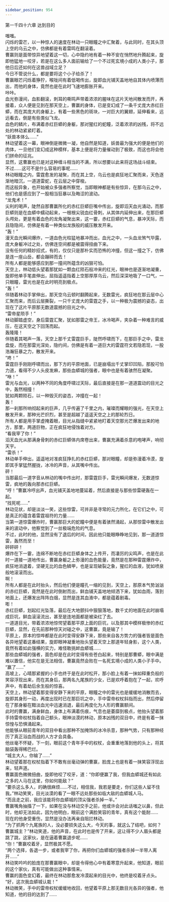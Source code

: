 ```yaml
---
sidebar_position: 954
---
```

 第一千四十六章 达到目的


嗤嗤。  
闪烁的雷芒，以一种惊人的速度在林动一只眼瞳之中汇聚着，与此同时，在其头顶上空的乌云之中，仿佛都是有着雷鸣在翻滚着。  
曹赢则是面带惊异地望着这一切，心中隐约地有着一种不安在悄然地升腾起来，旋即他猛地一咬牙，若是在这么多人面前输给了一个不过死玄境小成的人类小子，那他日后还如何在这兽战域立足？  
今日不管说什么，都是要将这个小子给杀了！  
曹赢眼芒闪烁着狰狞，喉咙间有着低喝传出，旋即血光铺天盖地地自其体内喷薄而出，而他的身体，竟然也是在此时飞速地膨胀开来。  
咔咔。  
血光弥漫间，血影翻滚，刺耳的嘶鸣声带着浓浓的腥味在这片天地间散发而开，再接着，众人便是见到在那天空上，曹赢的身体，已是变幻成了一条千丈庞大赤红巨蟒，而在其庞大的身躯上，有着一些黑色的斑块，一对巨大的翼翅，延伸看来，远远看去，倒是有些类似飞龙。  
血色的鳞片，布满着赤红巨蟒的身躯，那对猩红的蛇瞳，泛着浓浓的凶残，将不远处的林动紧紧盯着。  
“妖兽本体么……”  
林动望着这一幕，眼神倒是微微一凝，他自然是知道，妖兽最为强大的便是他们的肉体，一旦他们变幻成这种模样，基本上便是将力量催动到了极致，而这也将会他们拼命的征兆。  
显然，这曹赢也已是对这种缠斗相当的不满，所以想要以此来将这场战斗结束。  
不过……这可不是什么容易的事呢……  
林动眼瞳之内，雷霆愈发的凝聚，而在其上空，乌云也是疯狂地汇聚而来，天色逐渐地暗沉，一道道雷蛇，在云层之中穿梭。  
而这般异象，也开始被众多强者所察觉，当即眼神都是有些惊异，在那乌云之中，他们也是感应到了一股相当狂暴以及晦涩的波动。  
“龙鬼术！”  
尖利的喝声，陡然自那曹赢所化的赤红巨蟒巨嘴中传出，旋即滔天血光涌动，而那巨蟒则是在血蟒中蠕动起来，一根根尖锐血红骨刺，从其体内延伸出来，在那巨蟒头颅处，更是有着血色的龙角凝聚出来，这一霎，赤红巨蟒的气息，暴冲天际，而且隐隐间，仿佛是有着一种类似龙族般的威压散发开来。  
“轰！”  
漫天血光瞬间爆炸，一道血色光柱猛地暴冲而出，血光之中，一头血龙煞气毕露，庞大身躯冲过之处，仿佛连空间都是被震得扭曲下来。  
没有任何的精妙招式，有的，仅仅只是那朴实而恐怖的冲撞，但这一撞之下，仿佛是连一座山岳，都会蹦碎而去！  
所有人都是能够感应到那一撞间所蕴含的凶狠可怕。  
天空上，林动低头望着那犹如一颗血红陨石般冲来的红光，眼神也是逐渐地凝重，旋即他单手笔直伸出，屈指遥遥指着上空那厚厚乌云，然后深深地吸了一口气，一只眼瞳，雷光也是在此时明亮到极点。  
“轰！”  
伴随着林动手掌伸出，那天空乌云顿时翻腾起来，无数雷光，疯狂地在那云层中心汇聚而来，而后云层撕裂，一只千丈庞大的雷霆之手，以一种极为震撼的姿态，出现在了这片平原那无数道震撼的目光之中。  
“雷帝星陨手！”  
林动脚踏虚空，身后雷霆汇聚，犹如那雷之帝王，冰冷喝声，夹杂着一种难言的威压，在这天空之下回荡而起。  
轰隆隆！  
伴随着其喝声一落，天空上那千丈雷霆巨手，陡然呼啸而下，在那巨手之中，雷龙盘旋，而在那雷光深处，隐约间，仿佛是有着一道巨大的雷霆符文若隐若现，一股浩瀚狂暴之力，散发开来。  
“咚！”  
雷霆巨手刚刚呼啸而出，那下方的平原地面，已是崩塌出千丈掌印凹陷，那股可怕力道，看得不少人头皮发麻，那些血蟒城的强者，眼中也是有着骇然在凝聚。  
“咻！”  
雷光与血光，以两种不同的角度呼啸过天际，最后直接是在那一道道震动的目光之中，轰然相撞！  
犹如两颗陨石，以一种毁灭的姿态，冲撞在一起！  
轰！  
那一刹那所响彻起来的巨声，几乎传遍了千里之内，璀璨而耀眼的强光，在天空上散发开来，那种光芒炽烈，甚至是超越了遥遥天空之上的那轮烈日。  
所有人都是用手掌虚掩着眼，目光从指缝中紧紧地盯着天空那光芒爆发出来的地方，那里，两道巨物，正在疯狂地侵蚀着对方。  
“看我宰了你！”  
滔天血光从那满身骨刺的赤红巨蟒体内席卷出来，曹赢充满着杀意的咆哮声，响彻天宇。  
“雷杀！”  
林动单手伸出，遥遥地对准疯狂挣扎的赤红巨蟒，那对眼瞳，却是弥漫着冷漠，旋即其手掌猛然握拢，冰冷的声音，从其嘴中传出。  
砰！  
当那最后一道字音从林动的嘴中传出时，那雷霆巨手，雷光瞬间爆发，无数道惊雷，疯地的轰向那赤红巨蟒。  
“哼！”曹赢冷哼出声，血光铺天盖地地蔓延着，然后直接是与那些惊雷硬轰在一起。  
“找死呢……”  
林动见状，却是淡淡一笑，这些惊雷，可并非是寻常的元力所化，在它们之中，可是真正的蕴含着雷霆祖符的力量……  
当第一道惊雷爆炸时，曹赢那巨大的蛇瞳中便是有着骇然涌起，从那惊雷中散发出来的波动中，他察觉到了一丝极端危险的气息。  
不过，此时的他，显然没有了退后的时间，因此他只能眼睁睁地见到，那一道道惊雷，轰然而至！  
砰砰砰！  
爆炸在下一霎，连绵不断地在赤红巨蟒身体之上传开，而凄厉的尖鸣声，也是在此时一道接一道地传出，曹赢身躯之上弥漫的血色能量，竟然是在那种雷霆爆炸中，疯狂地消退着，坚硬无比的血色鳞甲，也是呈现破裂之象，猩红的血液，犹如喷泉般地滚滚而出。  
啊！  
所有人都是在此时抬头，然后他们便是瞳孔一缩的见到，天空上，那原本气势汹汹的赤红巨蟒，竟然是在此时倒射而出，鲜血铺天盖地地倾洒下来，犹如血雨，落到地面上，还爆发出阵阵白烟，显然是连其血液中，都是蕴着剧毒。  
嘭！  
赤红巨蟒，划起红光坠落，最后在大地颤抖中狠狠落地，数千丈的地面在此时崩塌成巨坑，鲜血滚滚流出，甚至是连地面都是被染红了去。  
一道道目光，带着浓浓地惊愕望着那平原上面的巨坑，以及那其中模样极惨的赤红巨蟒，显然，在先前那种惊天对碰之中，这曹赢，竟是输了！  
平原上，原本的惊哗都是在此时变得安静下来，那些来自各方势力的强者皆是面色各异地望着这番结果，旋即眼神凝重地抬头望着天空上那道年轻身影，这个人类，竟然有着如此强横的实力，难怪敢挑衅血蟒城……  
那些血蟒城的强者，面色却是在此时变得有些苍白起来，特别是那曹蟒，眼中满是难以置信，他实在是无法相信，曹赢竟然会败在一名死玄境小成的人类小子手中。  
“赢了……”  
高坡上，心晴那紧握的小手也终于是在此时松开，那小脸上有着一抹如释重负般的笑容浮现出来，而在其身后，那两名九尾族的少女，已是欢呼着抱在了一起，欢呼声中，有着劫后余生般的惊喜。  
天空上，林动望着那变得安静下来的平原，眼瞳之中的雷光也是缓缓地消散而去，旋即其身形一动，再度出现时已在那巨坑之中，手中雷帝权杖斜指而出，然后停留在了那身躯在黯淡血光中迅速消退，最后再度化为人形的曹赢额间。  
此时的曹赢，满身鲜血，身体上布满着伤痕，气息也是萎靡到极点，他抬头望着那手持雷帝权杖指着自己额头，眼神淡漠的林动，原本凶残的双目中，终是有着一抹惊惶与恐惧涌起来。  
他能够从眼前青年的双目中看出那种不加掩饰的冰冷杀意，那种气势，只有那种经历了真正浴血而战的人方才会具备。  
他丝毫不怀疑，下一刻，眼前这个青年手中的权杖，会重重地落到他的头上，将其脑袋轰得稀巴烂。  
“城主大人，你输了……”  
林动望着那在权杖指着下不敢有丝毫动弹的曹赢，脸庞上也是有着一抹笑容浮现出来，轻声道。  
曹赢面色微微扭曲，旋即他咬了咬牙，道：“你即便赢了我，但我血蟒城还有如此之多的人马在这里，你如何能敌？”  
“要杀这么多人，的确很麻烦……不过，相信我，我若是要走，你们这些人留不住我。”林动笑笑，目光淡漠的看了一眼不远处那些如临大敌的血蟒城人马。  
“而且走之前，我应该能将你血蟒城的顶尖强者杀掉一半。”  
曹赢嘴角抽搐了一下，如果在没与林动交手之前，他或许会对此话嗤之以鼻，但此时，他却无法如此，因为他明白，眼前这个满脸笑容的青年，真有这个能耐……  
现在的他身受重伤，显然是没办法再亲自阻拦林动。  
“为了抓两个九尾族的人，没必要损失这么大，今天的事，就这么了结吧，如何？曹赢城主？”林动笑道，他的声音，在此时也是传了开来，这让得不少人眉头都是跳了跳，这家伙，是在逼着曹赢退步呢……  
“你！”曹赢咬着牙，显然极其不愿。  
“两个选择，各退一步，或者我宰了你，再把你们血蟒城的强者杀掉一半带人离开……”  
林动笑吟吟的脸庞在那曹赢眼中，却是令得他心中有着寒意升起来，他知道，眼前的这个家伙，真有可能做出这种事情来。  
曹赢的面色变幻着，最终在林动那愈发冷漠起来的目光中，他终是咬着牙点头。  
“好，这次我血蟒城认栽！”  
林动微笑，手中的雷帝权杖缓缓地收回，他望着平原上那无数目光各异的强者，他知道，他的目的达到了……  
  
  
